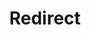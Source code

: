 ﻿---
layout: src/layouts/Redirect.astro
title: Redirect
redirect: https://octopus.com/docs/octopus-rest-api/octopus-cli/list-projects
pubDate:  2023-01-01
navSearch: false
navSitemap: false
navMenu: false
---
